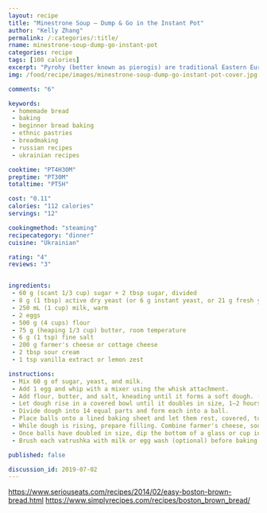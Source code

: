 ```yaml
---
layout: recipe
title: "Minestrone Soup — Dump & Go in the Instant Pot"
author: "Kelly Zhang"
permalink: /:categories/:title/
rname: minestrone-soup-dump-go-instant-pot
categories: recipe
tags: [100 calories]
excerpt: "Pyrohy (better known as pierogis) are traditional Eastern European dumplings. This basic recipe is inspired by the early Ukrainian settlers of Canada's prairie provinces. You can build on it and customize to suit your taste."
img: /food/recipe/images/minestrone-soup-dump-go-instant-pot-cover.jpg

comments: "6"

keywords:
 - homemade bread
 - baking
 - beginner bread baking
 - ethnic pastries
 - breadmaking
 - russian recipes
 - ukrainian recipes

cooktime: "PT4H30M"
preptime: "PT30M"
totaltime: "PT5H"

cost: "0.11"
calories: "112 calories"
servings: "12"

cookingmethod: "steaming"
recipecategory: "dinner"
cuisine: "Ukrainian"

rating: "4"
reviews: "3"


ingredients:
 - 60 g (scant 1/3 cup) sugar + 2 tbsp sugar, divided
 - 8 g (1 tbsp) active dry yeast (or 6 g instant yeast, or 21 g fresh yeast)
 - 250 mL (1 cup) milk, warm
 - 2 eggs
 - 500 g (4 cups) flour
 - 75 g (heaping 1/3 cup) butter, room temperature
 - 6 g (1 tsp) fine salt
 - 200 g farmer's cheese or cottage cheese
 - 2 tbsp sour cream
 - 1 tsp vanilla extract or lemon zest

instructions:
 - Mix 60 g of sugar, yeast, and milk.
 - Add 1 egg and whip with a mixer using the whisk attachment.
 - Add flour, butter, and salt, kneading until it forms a soft dough. (It will be soft but will not stick to your hands.)
 - Let dough rise in a covered bowl until it doubles in size, 1–2 hours.
 - Divide dough into 14 equal parts and form each into a ball.
 - Place balls onto a lined baking sheet and let them rest, covered, to rise again.
 - While dough is rising, prepare filling. Combine farmer's cheese, sour cream, vanilla extract or lemon zest, 2 tbsp sugar, and 1 egg until well mixed.
 - Once balls have doubled in size, dip the bottom of a glass or cup into flour and press it into the middle of each ball, creating an indentation. Fill each indentation with the cheese filling.
 - Brush each vatrushka with milk or egg wash (optional) before baking at 390 °F (200 °C) for 20 minutes, or until golden brown.

published: false

discussion_id: 2019-07-02
---
```


https://www.seriouseats.com/recipes/2014/02/easy-boston-brown-bread.html
https://www.simplyrecipes.com/recipes/boston_brown_bread/
